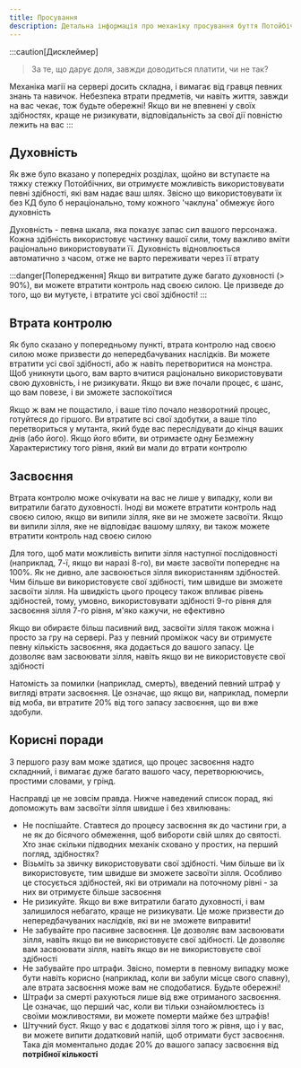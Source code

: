 ```yaml
---
title: Просування
description: Детальна інформація про механіку просування буття Потойбічним на сервері
---
```


:::caution[Дисклеймер]
> За те, що дарує доля, завжди доводиться платити, чи не так?
> 

Механіка магії на сервері досить складна, і вимагає від гравця певних знань та навичок. Небезпека втрати предметів, чи навіть життя, завжди на вас чекає, тож будьте обережні! Якщо ви не впевнені у своїх здібностях, краще не ризикувати, відповідальність за свої дії повністю лежить на вас
:::

## Духовність

Як вже було вказано у попередніх розділах, щойно ви вступаєте на тяжку стежку Потойбічних, ви отримуєте можливість використовувати певні здібності, які вам надає ваш шлях. Звісно що використовувати їх без КД було б нераціонально, тому кожного 'чаклуна' обмежує його духовність

Духовність - певна шкала, яка показує запас сил вашого персонажа. Кожна здібність використовує частинку вашої сили, тому важливо вміти раціонально використовувати її. Духовність відновлюється автоматично з часом, отже не варто переживати через її втрату


:::danger[Попередження]
Якщо ви витратите дуже багато духовності (> 90%), ви можете втратити контроль над своєю силою. Це призведе до того, що ви мутуєте, і втратите усі свої здібності!
:::

## Втрата контролю

Як було сказано у попередньому пункті, втрата контролю над своєю силою може призвести до непередбачуваних наслідків. Ви можете втратити усі свої здібності, або ж навіть перетворитися на монстра. Щоб уникнути цього, вам варто вчитися раціонально використовувати свою духовність, і не ризикувати. Якщо ви вже почали процес, є шанс, що вам повезе, і ви зможете заспокоїтися

Якщо ж вам не пощастило, і ваше тіло почало незворотний процес, готуйтеся до гіршого. Ви втратите всі свої здобутки, а ваше тіло перетвориться у мутанта, який буде вас переслідувати до кінця ваших днів (або його). Якщо його вбити, ви отримаєте одну Безмежну Характеристику того рівня, який ви мали до втрати контролю

## Засвоєння

Втрата контролю може очікувати на вас не лише у випадку, коли ви витратили багато духовності. Іноді ви можете втратити контроль над своєю силою, якщо ви випили зілля, яке ви не зможете засвоїти. Якщо ви випили зілля, яке не відповідає вашому шляху, ви також можете втратити контроль над своєю силою

Для того, щоб мати можливість випити зілля наступної послідовності (наприклад, 7-ї, якщо ви наразі 8-го), ви маєте засвоїти попереднє на 100%. Як не дивно, але засвоюється зілля використанням здібностей. Чим більше ви використовуєте свої здібності, тим швидше ви зможете засвоїти зілля. На швидкість цього процесу також впливає рівень здібностей, тому, умовно, використовувати здібності 9-го рівня для засвоєння зілля 7-го рівня, м'яко кажучи, не ефективно

Якщо ви обираєте більш пасивний вид, засвоїти зілля також можна і просто за гру на сервері. Раз у певний проміжок часу ви отримуєте певну кількість засвоєння, яка додається до вашого запасу. Це дозволяє вам засвоювати зілля, навіть якщо ви не використовуєте свої здібності

Натомість за помилки (наприклад, смерть), введений певний штраф у вигляді втрати засвоєння. Це означає, що якщо ви, наприклад, померли від моба, ви втратите 20% від того запасу засвоєння, що ви вже здобули.

## Корисні поради

З першого разу вам може здатися, що процес засвоєння надто складнний, і вимагає дуже багато вашого часу, перетворюючись, простими словами, у грінд.

Насправді це не зовсім правда. Нижче наведений список порад, які допоможуть вам засвоїти зілля швидше і без хвилювань:

- Не поспішайте. Ставтеся до процесу засвоєння як до частини гри, а не як до бісячого обмеження, щоб вибороти свій шлях до святості. Хто знає скільки підводних механік сховано у простих, на перший погляд, здібностях?
- Візьміть за звичку використовувати свої здібності. Чим більше ви їх використовуєте, тим швидше ви зможете засвоїти зілля. Особливо це стосується здібностей, які ви отримали на поточному рівні - за них ви отримуєте більше засвоєння
- Не ризикуйте. Якщо ви вже витратили багато духовності, і вам залишилося небагато, краще не ризикувати. Це може призвести до непередбачуваних наслідків, які ви не зможете виправити!
- Не забувайте про пасивне засвоєння. Це дозволяє вам засвоювати зілля, навіть якщо ви не використовуєте свої здібності. Це дозволяє вам засвоювати зілля, навіть якщо ви не використовуєте свої здібності
- Не забувайте про штрафи. Звісно, померти в певному випадку може бути навіть корисно (наприклад, коли ви забули місце свого спавну), але втрата засвоєння може вам не сподобатися. Будьте обережні!
- Штрафи за смерті рахуються лише від вже отриманого засвоєння. Це означає, що перший час, коли ви тільки ознайомлюєтесь із своїми можливостями, ви можете померти майже без штрафів!
- Штучний буст. Якщо у вас є додаткові зілля того ж рівня, що і у вас, ви можете випити додатковий напій, щоб отримати буст засвоєння. Така дія моментально додає 20% до вашого запасу засвоєння від **потрібної кількості**